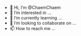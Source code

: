 - 👋 Hi, I’m @ChaemChaem
- 👀 I’m interested in ...
- 🌱 I’m currently learning ...
- 💞️ I’m looking to collaborate on ...
- 📫 How to reach me ...

<!---
ChaemChaem/ChaemChaem is a ✨ special ✨ repository because its `README.md` (this file) appears on your GitHub profile.
You can click the Preview link to take a look at your changes.
--->
